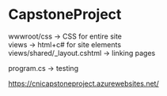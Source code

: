 # CapstoneProject   

wwwroot/css -> CSS for entire site   
views -> html+c# for site elements   
views/shared/_layout.cshtml -> linking pages

program.cs -> testing

https://cnicapstoneproject.azurewebsites.net/

